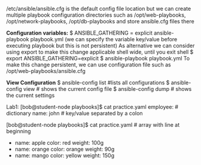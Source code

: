 /etc/ansible/ansible.cfg is the default config file location
but we can create multiple playbook configuration directories such as /opt/web-playbooks, /opt/network-playbooks, /opt/db-playbooks and store ansible.cfg files there

**Configuration variables:**
$ ANSIBLE_GATHERING = explicit ansible-playbook playbook.yml    (we can specify the variable key/value before executing playbook but this is not persistent)
As alternative we can consider using export to make this change applicable shell wide, until you exit shell
$ export ANSIBLE_GATHERING=explicit
$ ansible-playbook playbook.yml
To make this change persistent, we can use configuration file such as /opt/web-playbooks/ansible.cfg

**View Configuration**
$ ansible-config list #lists all configurations
$ ansible-config view # shows the current config file
$ ansible-config dump # shows the current settings

Lab1:
[bob@student-node playbooks]$ cat practice.yaml 
employee:  # dictionary
  name: john  # key/value separated by a colon

[bob@student-node playbooks]$ cat practice.yaml # array with line at beginning
- name: apple
  color: red
  weight: 100g
- name: orange
  color: orange
  weight: 90g
- name: mango
  color: yellow
  weight: 150g
